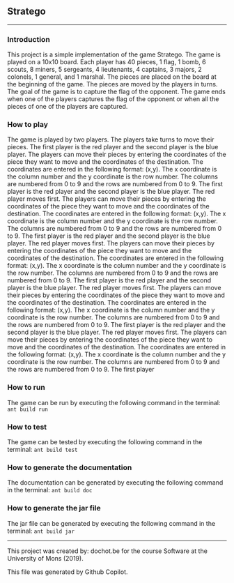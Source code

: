 ## Stratego
-----------

### Introduction
This project is a simple implementation of the game Stratego. The game is played on a 10x10 board. Each player has 40 pieces, 1 flag, 1 bomb, 6 scouts, 8 miners, 5 sergeants, 4 lieutenants, 4 captains, 3 majors, 2 colonels, 1 general, and 1 marshal. The pieces are placed on the board at the beginning of the game. The pieces are moved by the players in turns. The goal of the game is to capture the flag of the opponent. The game ends when one of the players captures the flag of the opponent or when all the pieces of one of the players are captured.

### How to play
The game is played by two players. The players take turns to move their pieces. The first player is the red player and the second player is the blue player. The players can move their pieces by entering the coordinates of the piece they want to move and the coordinates of the destination. The coordinates are entered in the following format: (x,y). The x coordinate is the column number and the y coordinate is the row number. The columns are numbered from 0 to 9 and the rows are numbered from 0 to 9. The first player is the red player and the second player is the blue player. The red player moves first. The players can move their pieces by entering the coordinates of the piece they want to move and the coordinates of the destination. The coordinates are entered in the following format: (x,y). The x coordinate is the column number and the y coordinate is the row number. The columns are numbered from 0 to 9 and the rows are numbered from 0 to 9. The first player is the red player and the second player is the blue player. The red player moves first. The players can move their pieces by entering the coordinates of the piece they want to move and the coordinates of the destination. The coordinates are entered in the following format: (x,y). The x coordinate is the column number and the y coordinate is the row number. The columns are numbered from 0 to 9 and the rows are numbered from 0 to 9. The first player is the red player and the second player is the blue player. The red player moves first. The players can move their pieces by entering the coordinates of the piece they want to move and the coordinates of the destination. The coordinates are entered in the following format: (x,y). The x coordinate is the column number and the y coordinate is the row number. The columns are numbered from 0 to 9 and the rows are numbered from 0 to 9. The first player is the red player and the second player is the blue player. The red player moves first. The players can move their pieces by entering the coordinates of the piece they want to move and the coordinates of the destination. The coordinates are entered in the following format: (x,y). The x coordinate is the column number and the y coordinate is the row number. The columns are numbered from 0 to 9 and the rows are numbered from 0 to 9. The first player

### How to run
The game can be run by executing the following command in the terminal:
```ant build run ```

### How to test
The game can be tested by executing the following command in the terminal:
```ant build test```

### How to generate the documentation
The documentation can be generated by executing the following command in the terminal:
```ant build doc```

### How to generate the jar file
The jar file can be generated by executing the following command in the terminal:
```ant build jar```

_________________________________________
This project was created by: dochot.be for the course Software at the University of Mons (2019).


This file was generated by Github Copilot.